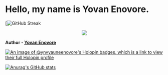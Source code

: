 # Hello, my name is Yovan Enovore.

[![GitHub Streak](https://streak-stats.demolab.com/?user=ynvYauneEnovore)

<p align="center">
  <a href="https://skillicons.dev">
   <img src="https://skillicons.dev/icons?i=git,kubernetes,docker,c,vim,alpinejs,androidstudio,angular,apple,arch,arduino,astro,atom,au,autocad,aws,azure,babel,bash,bevy,bitbucket,blender,bootstrap,bsd,bun,cs,cpp,crystal,cassandra,clion,clojure,cloudflare,codepen,coffeescript,css,cypress,d3,dart,debian,discord,bots,discordjs,django,dotnet,emacs,express,fastapi,fediverse,figma,firebase,flask,flutter,forth,fortran,gamemakerstudio,gatsby,gcp,git,github,githubactions,gitlab,gmail,gherkin,go,gradle,godot,grafana,graphql,gtk,gulp,haskell,haxe,haxeflixel,heroku,hibernate,html,htmx,idea,ai,instagram,ipfs,java,js,jenkins,jest,jquery,kafka,kali,kotlin,ktor,laravel,latex,linkedin,linux,lit,lua,md,matlab,mongodb,mysql,neovim,nestjs,netlify,nextjs,nginx,nim,nodejs,notion,npm,nuxtjs,perl,ps,php,phpstorm,pinia,pkl,plan9,pnpm,postgres,postman,powershell,pr,prisma,pycharm,py,pytorch,qt,r,rabbitmq,rails,raspberrypi,react,redhat,redis,redux,remix,ruby,rust,sass,spring,sqlite,stackoverflow,styledcomponents,sublime,selenium,sequelize,solidjs,svelte,svg,swift,symfony,tailwind,threejs,twitter,ts,ubuntu,unity,vercel,visualstudio,vite,vitest,vscode,vscodium,vue,webpack,webstorm,windows,wordpress,xd,yarn" />
  </a>
</p>


**Author - [Yovan Enovore](https://www.yovanenovore.site)**

[![An image of @ynvyauneenovore's Holopin badges, which is a link to view their full Holopin profile](https://holopin.me/ynvyauneenovore)](https://holopin.io/@ynvyauneenovore)

[![Anurag's GitHub stats](https://github-readme-stats.vercel.app/api?username=ynvYauneEnovore&theme=transparent)](https://github.com/anuraghazra/github-readme-stats)
